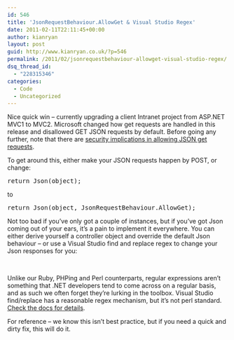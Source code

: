 ```yaml
---
id: 546
title: 'JsonRequestBehaviour.AllowGet & Visual Studio Regex'
date: 2011-02-11T22:11:45+00:00
author: kianryan
layout: post
guid: http://www.kianryan.co.uk/?p=546
permalink: /2011/02/jsonrequestbehaviour-allowget-visual-studio-regex/
dsq_thread_id:
  - "228315346"
categories:
  - Code
  - Uncategorized
---
```

Nice quick win – currently upgrading a client Intranet project from ASP.NET MVC1 to MVC2. Microsoft changed how get requests are handled in this release and disallowed GET JSON requests by default. Before going any further, note that there are [security implications in allowing JSON get requests](http://haacked.com/archive/2009/06/25/json-hijacking.aspx).

To get around this, either make your JSON requests happen by POST, or change:

<pre class="brush: csharp; title: ; notranslate" title="">return Json(object);
</pre>

to

<pre class="brush: csharp; title: ; notranslate" title="">return Json(object, JsonRequestBehaviour.AllowGet); 
</pre>

Not too bad if you’ve only got a couple of instances, but if you’ve got Json coming out of your ears, it’s a pain to implement it everywhere. You can either derive yourself a controller object and override the default Json behaviour – or use a Visual Studio find and replace regex to change your Json responses for you:

<img src="/assets/images/2011/02/Screen-shot-2011-02-11-at-21.54.57.jpg" alt="" title="Screen shot 2011-02-11 at 21.54.57"   class="alignnone size-full wp-image-547" srcset="/assets/images/2011/02/Screen-shot-2011-02-11-at-21.54.57.jpg 483w, /assets/images/2011/02/Screen-shot-2011-02-11-at-21.54.57-300x278.jpg 300w" sizes="(max-width: 483px) 100vw, 483px" />

Unlike our Ruby, PHPing and Perl counterparts, regular expressions aren’t something that .NET developers tend to come across on a regular basis, and as such we often forget they’re lurking in the toolbox. Visual Studio find/replace has a reasonable regex mechanism, but it’s not perl standard. [Check the docs for details](http://msdn.microsoft.com/en-us/library/2k3te2cs(v=VS.100).aspx).

For reference – we know this isn’t best practice, but if you need a quick and dirty fix, this will do it.